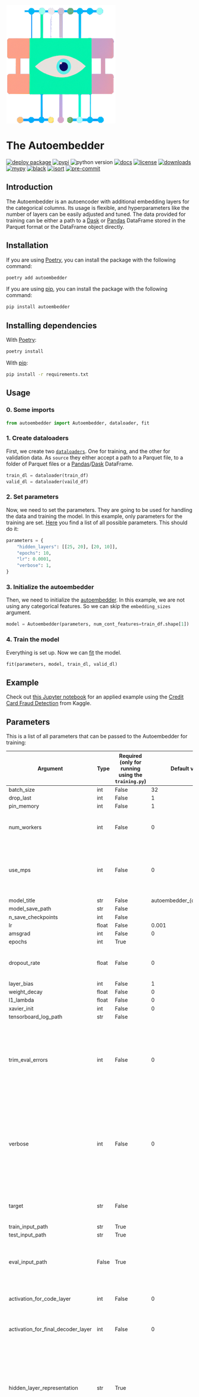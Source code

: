 ![The autoembedder](https://raw.githubusercontent.com/chrislemke/autoembedder/master/docs/assets/images/image.png)
# The Autoembedder
[![deploy package](https://github.com/chrislemke/autoembedder/actions/workflows/deploy-package.yml/badge.svg)](https://github.com/chrislemke/autoembedder/actions/workflows/deploy-package.yml)
[![pypi](https://img.shields.io/pypi/v/autoembedder)](https://pypi.org/project/autoembedder/)
![python version](https://img.shields.io/pypi/pyversions/autoembedder?logo=python&logoColor=yellow)
[![docs](https://img.shields.io/badge/docs-mkdoks%20material-blue)](https://chrislemke.github.io/autoembedder/)
[![license](https://img.shields.io/github/license/chrislemke/autoembedder)](https://github.com/chrislemke/autoembedder/blob/main/LICENSE)
[![downloads](https://img.shields.io/pypi/dm/autoembedder)](https://pypistats.org/packages/autoembedder)
[![mypy](http://www.mypy-lang.org/static/mypy_badge.svg)](http://mypy-lang.org/)
[![black](https://img.shields.io/badge/code%20style-black-000000.svg)](https://github.com/psf/black)
[![isort](https://img.shields.io/badge/%20imports-isort-%231674b1?style=flat&labelColor=ef8336)](https://pycqa.github.io/isort/)
[![pre-commit](https://img.shields.io/badge/pre--commit-enabled-brightgreen?logo=pre-commit&logoColor=white)](https://github.com/pre-commit/pre-commit)
## Introduction
The Autoembedder is an autoencoder with additional embedding layers for the categorical columns. Its usage is flexible, and hyperparameters like the number of layers can be easily adjusted and tuned. The data provided for training can be either a path to a [Dask](https://docs.dask.org/en/stable/dataframe.html) or [Pandas](https://pandas.pydata.org/) DataFrame stored in the Parquet format or the DataFrame object directly.

## Installation
If you are using [Poetry](https://python-poetry.org/), you can install the package with the following command:
```bash
poetry add autoembedder
```
If you are using [pip](https://pypi.org/project/pip/), you can install the package with the following command:
```bash
pip install autoembedder
```


## Installing dependencies
With [Poetry](https://python-poetry.org/):
```bash
poetry install
```
With [pip](https://pypi.org/project/pip/):
```bash
pip install -r requirements.txt
```
## Usage
### 0. Some imports
```python
from autoembedder import Autoembedder, dataloader, fit
```
### 1. Create dataloaders
First, we create two [`dataloaders`](https://chrislemke.github.io/autoembedder/autoembedder.data/#autoembedder.data.Dataset.__init__). One for training, and the other for validation data. As `source` they either accept a path to a Parquet file, to a folder of Parquet files or a [Pandas](https://pandas.pydata.org/docs/reference/api/pandas.DataFrame.html)/[Dask](https://docs.dask.org/en/stable/dataframe.html) DataFrame.
```python
train_dl = dataloader(train_df)
valid_dl = dataloader(vaild_df)
```

### 2. Set parameters
Now, we need to set the parameters. They are going to be used for handling the data and training the model. In this example, only parameters for the training are set. [Here](https://github.com/chrislemke/autoembedder#parameters) you find a list of all possible parameters. This should do it:
```python
parameters = {
    "hidden_layers": [[25, 20], [20, 10]],
    "epochs": 10,
    "lr": 0.0001,
    "verbose": 1,
}
```

### 3. Initialize the autoembedder
Then, we need to initialize the [autoembedder](https://chrislemke.github.io/autoembedder/autoembedder.model/#autoembedder.model.Autoembedder). In this example, we are not using any categorical features. So we can skip the `embedding_sizes` argument.
```python
model = Autoembedder(parameters, num_cont_features=train_df.shape[1])
```

### 4. Train the model
Everything is set up. Now we can [fit](https://chrislemke.github.io/autoembedder/autoembedder.learner/#autoembedder.learner.fit) the model.
```python
fit(parameters, model, train_dl, valid_dl)
```

## Example
Check out [this Jupyter notebook](https://github.com/chrislemke/autoembedder/blob/main/example.ipynb) for an applied example using the [Credit Card Fraud Detection](https://www.kaggle.com/datasets/mlg-ulb/creditcardfraud) from Kaggle.

## Parameters
This is a list of all parameters that can be passed to the Autoembedder for training:

| Argument                           | Type  | Required (only for running using the `training.py`) | Default value               | Comment                                                                                                                                                                                  |
| ---------------------------------- | ----- | --------------------------------------------------- | --------------------------- | ---------------------------------------------------------------------------------------------------------------------------------------------------------------------------------------- |
| batch_size                         | int   | False                                               | 32                          |                                                                                                                                                                                          |
| drop_last                          | int   | False                                               | 1                           | True/False                                                                                                                                                                               |
| pin_memory                         | int   | False                                               | 1                           | True/False                                                                                                                                                                               |
| num_workers                        | int   | False                                               | 0                           | 0 means that the data will be loaded in the main process                                                                                                                                 |
| use_mps                            | int   | False                                               | 0                           | Set this to `1` if you want to use the [MPS Backend](https://pytorch.org/docs/master/notes/mps.html) for running on Mac using the M1 GPU. process                                        |
| model_title                        | str   | False                                               | autoembedder_{datetime}.bin |                                                                                                                                                                                          |
| model_save_path                    | str   | False                                               |                             |                                                                                                                                                                                          |
| n_save_checkpoints                 | int   | False                                               |                             |                                                                                                                                                                                          |
| lr                                 | float | False                                               | 0.001                       |                                                                                                                                                                                          |
| amsgrad                            | int   | False                                               | 0                           | True/False                                                                                                                                                                               |
| epochs                             | int   | True                                                |                             |
| dropout_rate                       | float | False                                               | 0                           | Dropout rate for the dropout layers in the encoder and decoder.                                                                                                                          |
| layer_bias                         | int   | False                                               | 1                           | True/False                                                                                                                                                                               |  |
| weight_decay                       | float | False                                               | 0                           |                                                                                                                                                                                          |
| l1_lambda                          | float | False                                               | 0                           |                                                                                                                                                                                          |
| xavier_init                        | int   | False                                               | 0                           | True/False                                                                                                                                                                               |
| tensorboard_log_path               | str   | False                                               |                             |                                                                                                                                                                                          |
| trim_eval_errors                   | int   | False                                               | 0                           | Removes the max and min loss when calculating the `mean loss diff` and `median loss diff`. This can be useful if some rows create very high losses.                                      |
| verbose                            | int   | False                                               | 0                           | Set this to `1` if you want to see the model summary and the validation and evaluation results. set this to `2` if you want to see the training progress bar. `0` means no output.       |
| target                             | str   | False                                               |                             | The target column. If not set no evaluation will be performed.                                                                                                                           |
| train_input_path                   | str   | True                                                |                             |                                                                                                                                                                                          |
| test_input_path                    | str   | True                                                |                             |
| eval_input_path                    | False | True                                                |                             | Path to the evaluation data. If no path is provided no evaluation will be performed.                                                                                                     |
| activation_for_code_layer          | int   | False                                               | 0                           | True/False, should the layer have an activation                                                                                                                                          |
| activation_for_final_decoder_layer | int   | False                                               | 0                           | True/False, should the final decoder layer have an activation                                                                                                                            |
| hidden_layer_representation        | str   | True                                                |                             | Contains a string representation of a list of list of integers which represents the hidden layer structure. E.g.: `"[[64, 32], [32, 16], [16, 8]]"` activation                           |
| cat_columns                        | str   | False                                               | "[]"                        | Contains a string representation of a list of list of categorical columns (strings). The columns which use the same encoder should be together in a list. E.g.: `"[['a', 'b'], ['c']]"`. |


## Run the training script
Something like this should do it:
```bash
python3 training.py --epochs 20 \
--train_input_path "path/to/your/train_data" \
--test_input_path "path/to/your/test_data" \
--hidden_layer_representation "[[12, 6], [6, 3]]"
```


## Why additional embedding layers?
The additional embedding layers automatically embed all columns with the Pandas `category` data type. If categorical columns have another data type, they will not be embedded and will be handled like continuous columns. Simply encoding the categorical values (e.g., with the usage of a label encoder) decreases the quality of the outcome.
